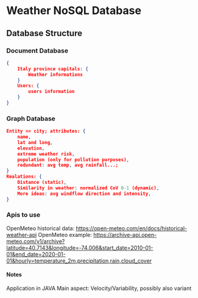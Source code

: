 # Weather NoSQL Database

## Database Structure

### Document Database
```json
{
    Italy province capitals: {
        Weather informations
    }
    Users: {
        users information
    }
}
```
### Graph Database
```json
Entity == city; attributes: {
    name, 
    lat and long, 
    elevation, 
    extreme weather risk,
    population (only for pollution purposes),
    redundant: avg temp, avg rainfall...; 
}
Realations: {
    Distance (static),
    Similarity in weather: normalized CoV 0-1 (dynamic),
    More ideas: avg windflow direction and intensity,
}
```
### Apis to use

OpenMeteo historical data: https://open-meteo.com/en/docs/historical-weather-api
    OpenMeteo example: https://archive-api.open-meteo.com/v1/archive?latitude=40.7143&longitude=-74.006&start_date=2010-01-01&end_date=2020-01-01&hourly=temperature_2m,precipitation,rain,cloud_cover

#### Notes
Application in JAVA
Main aspect: Velocity/Variability, possibly also variant
